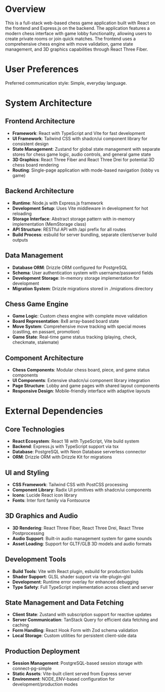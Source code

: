 # Overview

This is a full-stack web-based chess game application built with React on the frontend and Express.js on the backend. The application features a modern chess interface with game lobby functionality, allowing users to create private rooms or join quick matches. The frontend uses a comprehensive chess engine with move validation, game state management, and 3D graphics capabilities through React Three Fiber.

# User Preferences

Preferred communication style: Simple, everyday language.

# System Architecture

## Frontend Architecture
- **Framework**: React with TypeScript and Vite for fast development
- **UI Framework**: Tailwind CSS with shadcn/ui component library for consistent design
- **State Management**: Zustand for global state management with separate stores for chess game logic, audio controls, and general game state
- **3D Graphics**: React Three Fiber and React Three Drei for potential 3D chess board rendering
- **Routing**: Single-page application with mode-based navigation (lobby vs game)

## Backend Architecture
- **Runtime**: Node.js with Express.js framework
- **Development Setup**: Uses Vite middleware in development for hot reloading
- **Storage Interface**: Abstract storage pattern with in-memory implementation (MemStorage class)
- **API Structure**: RESTful API with /api prefix for all routes
- **Build Process**: esbuild for server bundling, separate client/server build outputs

## Data Management
- **Database ORM**: Drizzle ORM configured for PostgreSQL
- **Schema**: User authentication system with username/password fields
- **Development Storage**: In-memory storage implementation for development
- **Migration System**: Drizzle migrations stored in ./migrations directory

## Chess Game Engine
- **Game Logic**: Custom chess engine with complete move validation
- **Board Representation**: 8x8 array-based board state
- **Move System**: Comprehensive move tracking with special moves (castling, en passant, promotion)
- **Game State**: Real-time game status tracking (playing, check, checkmate, stalemate)

## Component Architecture
- **Chess Components**: Modular chess board, piece, and game status components
- **UI Components**: Extensive shadcn/ui component library integration
- **Page Structure**: Lobby and game pages with shared layout components
- **Responsive Design**: Mobile-friendly interface with adaptive layouts

# External Dependencies

## Core Technologies
- **React Ecosystem**: React 18 with TypeScript, Vite build system
- **Backend**: Express.js with TypeScript support via tsx
- **Database**: PostgreSQL with Neon Database serverless connector
- **ORM**: Drizzle ORM with Drizzle Kit for migrations

## UI and Styling
- **CSS Framework**: Tailwind CSS with PostCSS processing
- **Component Library**: Radix UI primitives with shadcn/ui components
- **Icons**: Lucide React icon library
- **Fonts**: Inter font family via Fontsource

## 3D Graphics and Audio
- **3D Rendering**: React Three Fiber, React Three Drei, React Three Postprocessing
- **Audio Support**: Built-in audio management system for game sounds
- **Asset Loading**: Support for GLTF/GLB 3D models and audio formats

## Development Tools
- **Build Tools**: Vite with React plugin, esbuild for production builds
- **Shader Support**: GLSL shader support via vite-plugin-glsl
- **Development**: Runtime error overlay for enhanced debugging
- **Type Safety**: Full TypeScript implementation across client and server

## State Management and Data Fetching
- **Client State**: Zustand with subscription support for reactive updates
- **Server Communication**: TanStack Query for efficient data fetching and caching
- **Form Handling**: React Hook Form with Zod schema validation
- **Local Storage**: Custom utilities for persistent client-side data

## Production Deployment
- **Session Management**: PostgreSQL-based session storage with connect-pg-simple
- **Static Assets**: Vite-built client served from Express server
- **Environment**: NODE_ENV-based configuration for development/production modes